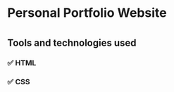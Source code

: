 ###
###
###
# Personal Portfolio Website 
#
###
###
###
###
## Tools and technologies used
###
###
### ✅ HTML
### ✅ CSS
